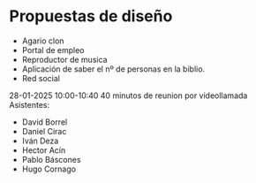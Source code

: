 # Propuestas de diseño
- Agario clon
- Portal de empleo
- Reproductor de musica
- Aplicación de saber el nº de personas en la biblio.
- Red social


28-01-2025 10:00-10:40
40 minutos de reunion por videollamada
Asistentes: 
- David Borrel
- Daniel Cirac
- Iván Deza
- Hector Acín
- Pablo Báscones
- Hugo Cornago
